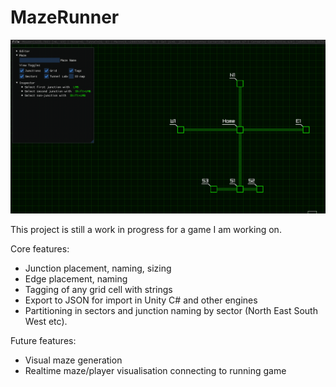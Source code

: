 # MazeRunner

![](MazeRunner.gif)

This project is still a work in progress for a game I am working on.

Core features:
- Junction placement, naming, sizing
- Edge placement, naming
- Tagging of any grid cell with strings
- Export to JSON for import in Unity C# and other engines
- Partitioning in sectors and junction naming by sector (North East South West etc).

Future features:
- Visual maze generation
- Realtime maze/player visualisation connecting to running game